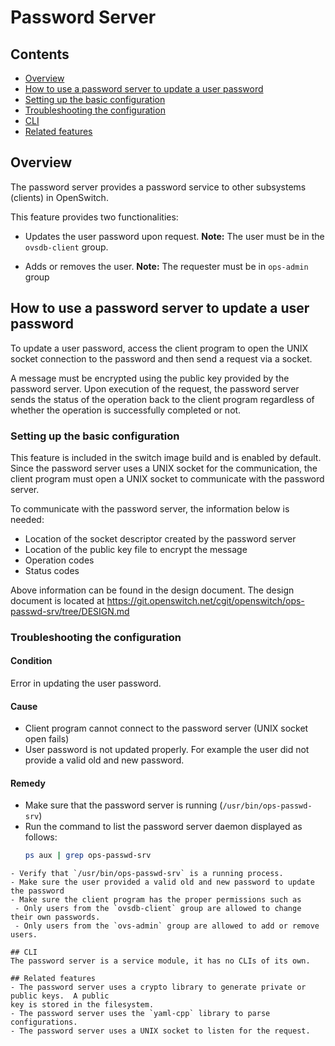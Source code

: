 # Password Server

## Contents

- [Overview](#overview)
- [How to use a password server to update a user password](#how-to-use-a-password-server-to-update-a-user-password)
- [Setting up the basic configuration](#setting-up-the-basic-configuration)
- [Troubleshooting the configuration](#troubleshooting-the-configuration)
- [CLI](#cli)
- [Related features](#related-features)


## Overview
The password server provides a password service to other subsystems (clients) in
OpenSwitch.

This feature provides two functionalities:

- Updates the user password upon request.
  **Note:** The user must be in the `ovsdb-client` group.

- Adds or removes the user.
  **Note:** The requester must be in `ops-admin` group

## How to use a password server to update a user password

To update a user password, access the client program to open
the UNIX socket connection to the password and then send a request via a socket.

A message must be encrypted using the public key provided by the password server.
Upon execution of the request, the password server sends the status
of the operation back to the client program regardless of whether the operation is
successfully completed or not.

### Setting up the basic configuration

This feature is included in the switch image build and is enabled by default.
Since the password server uses a UNIX socket for the communication, the client
program must open a UNIX socket to communicate with the password server.

To communicate with the password server, the information below is needed:
- Location of the socket descriptor created by the password server
- Location of the public key file to encrypt the message
- Operation codes
- Status codes

Above information can be found in the design document.  The design document is
located at https://git.openswitch.net/cgit/openswitch/ops-passwd-srv/tree/DESIGN.md

### Troubleshooting the configuration

#### Condition
Error in updating the user password.
#### Cause
- Client program cannot connect to the password server (UNIX socket open fails)
- User password is not updated properly. For example the user did not provide a valid old and new password.

#### Remedy
- Make sure that the password server is running (`/usr/bin/ops-passwd-srv`)
- Run the command to list the password server daemon displayed as follows:
  ```bash
  ps aux | grep ops-passwd-srv
 ````
- Verify that `/usr/bin/ops-passwd-srv` is a running process.
- Make sure the user provided a valid old and new password to update the password
- Make sure the client program has the proper permissions such as
  - Only users from the `ovsdb-client` group are allowed to change their own passwords.
  - Only users from the `ovs-admin` group are allowed to add or remove users.

## CLI
The password server is a service module, it has no CLIs of its own.

## Related features
- The password server uses a crypto library to generate private or public keys.  A public
key is stored in the filesystem.
- The password server uses the `yaml-cpp` library to parse configurations.
- The password server uses a UNIX socket to listen for the request.
